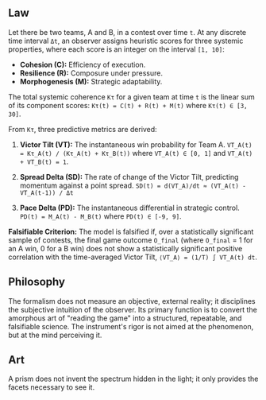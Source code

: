 ## Law
Let there be two teams, A and B, in a contest over time `t`. At any discrete time interval `Δt`, an observer assigns heuristic scores for three systemic properties, where each score is an integer on the interval `[1, 10]`:

*   **Cohesion (C):** Efficiency of execution.
*   **Resilience (R):** Composure under pressure.
*   **Morphogenesis (M):** Strategic adaptability.

The total systemic coherence `Kτ` for a given team at time `t` is the linear sum of its component scores:
`Kτ(t) = C(t) + R(t) + M(t)`
where `Kτ(t) ∈ [3, 30]`.

From `Kτ`, three predictive metrics are derived:

1.  **Victor Tilt (VT):** The instantaneous win probability for Team A.
    `VT_A(t) = Kτ_A(t) / (Kτ_A(t) + Kτ_B(t))`
    where `VT_A(t) ∈ [0, 1]` and `VT_A(t) + VT_B(t) = 1`.

2.  **Spread Delta (SD):** The rate of change of the Victor Tilt, predicting momentum against a point spread.
    `SD(t) = d(VT_A)/dt ≈ (VT_A(t) - VT_A(t-1)) / Δt`

3.  **Pace Delta (PD):** The instantaneous differential in strategic control.
    `PD(t) = M_A(t) - M_B(t)`
    where `PD(t) ∈ [-9, 9]`.

**Falsifiable Criterion:** The model is falsified if, over a statistically significant sample of contests, the final game outcome `O_final` (where `O_final` = 1 for an A win, 0 for a B win) does not show a statistically significant positive correlation with the time-averaged Victor Tilt, `⟨VT_A⟩ = (1/T) ∫ VT_A(t) dt`.

## Philosophy
The formalism does not measure an objective, external reality; it disciplines the subjective intuition of the observer. Its primary function is to convert the amorphous art of "reading the game" into a structured, repeatable, and falsifiable science. The instrument's rigor is not aimed at the phenomenon, but at the mind perceiving it.

## Art
A prism does not invent the spectrum hidden in the light; it only provides the facets necessary to see it.
